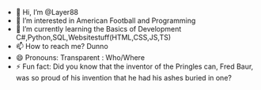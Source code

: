 - 👋 Hi, I’m @Layer88
- 👀 I’m interested in American Football and Programming 
- 🌱 I’m currently learning the Basics of Development C#,Python,SQL,Websitestuff(HTML,CSS,JS,TS)
- 📫 How to reach me? Dunno
- 😄 Pronouns: Transparent : Who/Where
- ⚡ Fun fact: Did you know that the inventor of the Pringles can, Fred Baur, was so proud of his invention that he had his ashes buried in one?

<!---
Layer88/Layer88 is a ✨ special ✨ repository because its `README.md` (this file) appears on your GitHub profile.
You can click the Preview link to take a look at your changes.
--->
